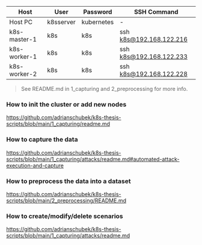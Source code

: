 | Host            | User       | Password   | SSH Command                     |
|-----------------|------------|------------|---------------------------------|
| Host PC         | k8sserver  | kubernetes | -                               |
| k8s-master-1    | k8s        | k8s        | ssh k8s@192.168.122.216         |
| k8s-worker-1    | k8s        | k8s        | ssh k8s@192.168.122.233         |
| k8s-worker-2    | k8s        | k8s        | ssh k8s@192.168.122.228         |

> See README.md in 1_capturing and 2_preprocessing for more info.

### How to init the cluster or add new nodes
https://github.com/adrianschubek/k8s-thesis-scripts/blob/main/1_capturing/readme.md

### How to capture the data
https://github.com/adrianschubek/k8s-thesis-scripts/blob/main/1_capturing/attacks/readme.md#automated-attack-execution-and-capture

### How to preprocess the data into a dataset
https://github.com/adrianschubek/k8s-thesis-scripts/blob/main/2_preprocessing/README.md

### How to create/modify/delete scenarios
https://github.com/adrianschubek/k8s-thesis-scripts/blob/main/1_capturing/attacks/readme.md

